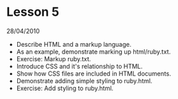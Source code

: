 # Lesson 5

28/04/2010

* Describe HTML and a markup language.
* As an example, demonstrate marking up html/ruby.txt.
* Exercise: Markup ruby.txt.
* Introduce CSS and it's relationship to HTML.
* Show how CSS files are included in HTML documents.
* Demonstrate adding simple styling to ruby.html.
* Exercise: Add styling to ruby.html.